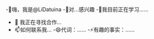 -👋嗨，我是@LiDatuina
-👀对...感兴趣
-🌱我目前正在学习......
- 💞️ 我正在寻找合作...
- 📫如何联系我...
-😄代词：......
-⚡有趣的事实：......

<!---
LiDatuina/LiDatuina 是一个✨特殊✨的存储库，因为它的“README.md”（此文件）出现在您的 GitHub 个人资料中。
您点击可以“预览”链接查看您的更改。
--->
